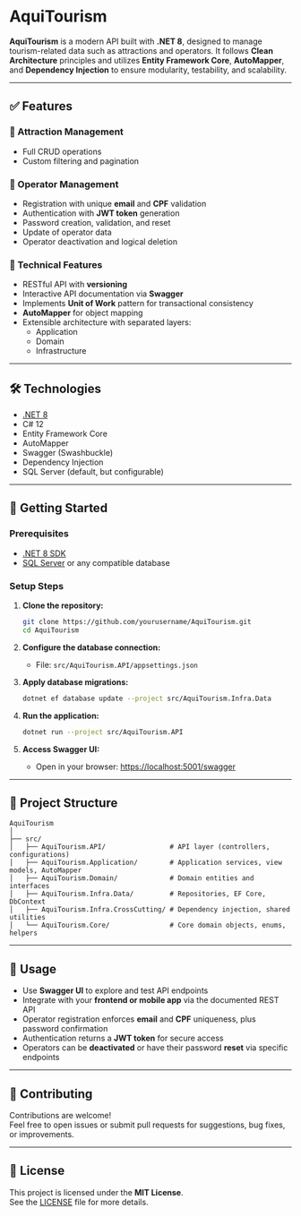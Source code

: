 # AquiTourism

**AquiTourism** is a modern API built with **.NET 8**, designed to manage tourism-related data such as attractions and operators. It follows **Clean Architecture** principles and utilizes **Entity Framework Core**, **AutoMapper**, and **Dependency Injection** to ensure modularity, testability, and scalability.

---

## ✅ Features

### 🎯 Attraction Management
- Full CRUD operations
- Custom filtering and pagination

### 👤 Operator Management
- Registration with unique **email** and **CPF** validation
- Authentication with **JWT token** generation
- Password creation, validation, and reset
- Update of operator data
- Operator deactivation and logical deletion

### 🧰 Technical Features
- RESTful API with **versioning**
- Interactive API documentation via **Swagger**
- Implements **Unit of Work** pattern for transactional consistency
- **AutoMapper** for object mapping
- Extensible architecture with separated layers:
  - Application
  - Domain
  - Infrastructure

---

## 🛠️ Technologies

- [.NET 8](https://dotnet.microsoft.com/download)
- C# 12
- Entity Framework Core
- AutoMapper
- Swagger (Swashbuckle)
- Dependency Injection
- SQL Server (default, but configurable)

---

## 🚀 Getting Started

### Prerequisites

- [.NET 8 SDK](https://dotnet.microsoft.com/download)
- [SQL Server](https://www.microsoft.com/en-us/sql-server/sql-server-downloads) or any compatible database

### Setup Steps

1. **Clone the repository:**
   ```bash
   git clone https://github.com/yourusername/AquiTourism.git
   cd AquiTourism
   ```

2. **Configure the database connection:**
   - File: `src/AquiTourism.API/appsettings.json`

3. **Apply database migrations:**
   ```bash
   dotnet ef database update --project src/AquiTourism.Infra.Data
   ```

4. **Run the application:**
   ```bash
   dotnet run --project src/AquiTourism.API
   ```

5. **Access Swagger UI:**
   - Open in your browser: [https://localhost:5001/swagger](https://localhost:5001/swagger)

---

## 📁 Project Structure

```
AquiTourism
│
├── src/
│   ├── AquiTourism.API/                # API layer (controllers, configurations)
│   ├── AquiTourism.Application/        # Application services, view models, AutoMapper
│   ├── AquiTourism.Domain/             # Domain entities and interfaces
│   ├── AquiTourism.Infra.Data/         # Repositories, EF Core, DbContext
│   ├── AquiTourism.Infra.CrossCutting/ # Dependency injection, shared utilities
│   └── AquiTourism.Core/               # Core domain objects, enums, helpers
```

---

## 📌 Usage

- Use **Swagger UI** to explore and test API endpoints
- Integrate with your **frontend or mobile app** via the documented REST API
- Operator registration enforces **email** and **CPF** uniqueness, plus password confirmation
- Authentication returns a **JWT token** for secure access
- Operators can be **deactivated** or have their password **reset** via specific endpoints

---

## 🤝 Contributing

Contributions are welcome!  
Feel free to open issues or submit pull requests for suggestions, bug fixes, or improvements.

---

## 📄 License

This project is licensed under the **MIT License**.  
See the [LICENSE](./LICENSE) file for more details.

